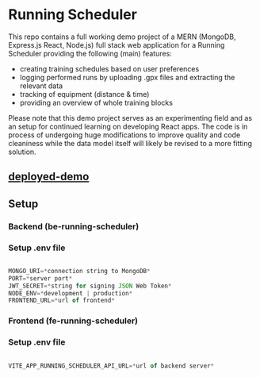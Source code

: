 # Running Scheduler

This repo contains a full working demo project of a MERN (MongoDB, Express.js React, Node.js) full stack web application for a Running Scheduler providing the following (main) features:
  - creating training schedules based on user preferences
  - logging performed runs by uploading .gpx files and extracting the relevant data
  - tracking of equipment (distance & time)
  - providing an overview of whole training blocks

Please note that this demo project serves as an experimenting field and as an setup for continued learning on developing React apps.
The code is in process of undergoing huge modifications to improve quality and code cleaniness while the data model itself will likely be revised to a more fitting solution.

## [deployed-demo](https://www.runningjournal.online)


## Setup
### Backend (be-running-scheduler)
### Setup .env file

```js

MONGO_URI=*connection string to MongoDB*
PORT=*server port*
JWT_SECRET=*string for signing JSON Web Token*
NODE_ENV=*development | production*
FRONTEND_URL=*url of frontend*

```
### Frontend (fe-running-scheduler)
### Setup .env file

```js

VITE_APP_RUNNING_SCHEDULER_API_URL=*url of backend server*

```


